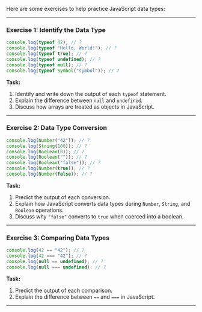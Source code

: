 Here are some exercises to help practice JavaScript data types:

---

### **Exercise 1: Identify the Data Type**
```javascript
console.log(typeof 42); // ?
console.log(typeof "Hello, World!"); // ?
console.log(typeof true); // ?
console.log(typeof undefined); // ?
console.log(typeof null); // ?
console.log(typeof Symbol("symbol")); // ?
```

**Task:**  
1. Identify and write down the output of each `typeof` statement.
2. Explain the difference between `null` and `undefined`.
3. Discuss how arrays are treated as objects in JavaScript.

---

### **Exercise 2: Data Type Conversion**
```javascript
console.log(Number("42")); // ?
console.log(String(100)); // ?
console.log(Boolean(0)); // ?
console.log(Boolean("")); // ?
console.log(Boolean("false")); // ?
console.log(Number(true)); // ?
console.log(Number(false)); // ?
```

**Task:**  
1. Predict the output of each conversion.  
2. Explain how JavaScript converts data types during `Number`, `String`, and `Boolean` operations.  
3. Discuss why `"false"` converts to `true` when coerced into a boolean.

---

### **Exercise 3: Comparing Data Types**
```javascript
console.log(42 == "42"); // ?
console.log(42 === "42"); // ?
console.log(null == undefined); // ?
console.log(null === undefined); // ?
```

**Task:**  
1. Predict the output of each comparison.  
2. Explain the difference between `==` and `===` in JavaScript.  

---
